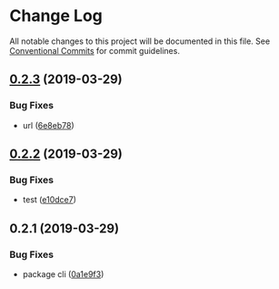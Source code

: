 # Change Log

All notable changes to this project will be documented in this file.
See [Conventional Commits](https://conventionalcommits.org) for commit guidelines.

## [0.2.3](https://github.com/mhma-cookapps/test-example-monorepo-typescript-npm/tree/master/packages/cli/compare/@mamh/cli@0.2.2...@mamh/cli@0.2.3) (2019-03-29)


### Bug Fixes

* url ([6e8eb78](https://github.com/mhma-cookapps/test-example-monorepo-typescript-npm/tree/master/packages/cli/commit/6e8eb78))





## [0.2.2](https://github.com/cookpi/example-monorepo-typescript-npm/tree/master/packages/cli/compare/@mamh/cli@0.2.1...@mamh/cli@0.2.2) (2019-03-29)


### Bug Fixes

* test ([e10dce7](https://github.com/cookpi/example-monorepo-typescript-npm/tree/master/packages/cli/commit/e10dce7))





## 0.2.1 (2019-03-29)


### Bug Fixes

* package cli ([0a1e9f3](https://github.com/cookpi/example-monorepo-typescript-npm/tree/master/packages/cli/commit/0a1e9f3))
